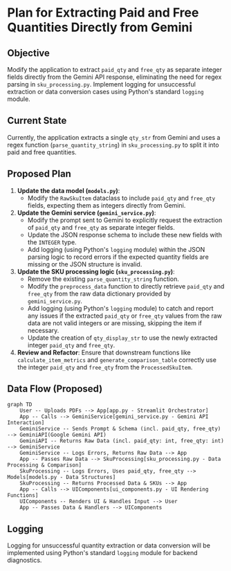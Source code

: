 # Plan for Extracting Paid and Free Quantities Directly from Gemini

## Objective

Modify the application to extract `paid_qty` and `free_qty` as separate integer fields directly from the Gemini API response, eliminating the need for regex parsing in `sku_processing.py`. Implement logging for unsuccessful extraction or data conversion cases using Python's standard `logging` module.

## Current State

Currently, the application extracts a single `qty_str` from Gemini and uses a regex function (`parse_quantity_string`) in `sku_processing.py` to split it into paid and free quantities.

## Proposed Plan

1.  **Update the data model (`models.py`)**:
    *   Modify the `RawSkuItem` dataclass to include `paid_qty` and `free_qty` fields, expecting them as integers directly from Gemini.
2.  **Update the Gemini service (`gemini_service.py`)**:
    *   Modify the prompt sent to Gemini to explicitly request the extraction of `paid_qty` and `free_qty` as separate integer fields.
    *   Update the JSON response schema to include these new fields with the `INTEGER` type.
    *   Add logging (using Python's `logging` module) within the JSON parsing logic to record errors if the expected quantity fields are missing or the JSON structure is invalid.
3.  **Update the SKU processing logic (`sku_processing.py`)**:
    *   Remove the existing `parse_quantity_string` function.
    *   Modify the `preprocess_data` function to directly retrieve `paid_qty` and `free_qty` from the raw data dictionary provided by `gemini_service.py`.
    *   Add logging (using Python's `logging` module) to catch and report any issues if the extracted `paid_qty` or `free_qty` values from the raw data are not valid integers or are missing, skipping the item if necessary.
    *   Update the creation of `qty_display_str` to use the newly extracted integer `paid_qty` and `free_qty`.
4.  **Review and Refactor**: Ensure that downstream functions like `calculate_item_metrics` and `generate_comparison_table` correctly use the integer `paid_qty` and `free_qty` from the `ProcessedSkuItem`.

## Data Flow (Proposed)

```mermaid
graph TD
    User -- Uploads PDFs --> App[app.py - Streamlit Orchestrator]
    App -- Calls --> GeminiService[gemini_service.py - Gemini API Interaction]
    GeminiService -- Sends Prompt & Schema (incl. paid_qty, free_qty) --> GeminiAPI(Google Gemini API)
    GeminiAPI -- Returns Raw Data (incl. paid_qty: int, free_qty: int) --> GeminiService
    GeminiService -- Logs Errors, Returns Raw Data --> App
    App -- Passes Raw Data --> SkuProcessing[sku_processing.py - Data Processing & Comparison]
    SkuProcessing -- Logs Errors, Uses paid_qty, free_qty --> Models[models.py - Data Structures]
    SkuProcessing -- Returns Processed Data & SKUs --> App
    App -- Calls --> UIComponents[ui_components.py - UI Rendering Functions]
    UIComponents -- Renders UI & Handles Input --> User
    App -- Passes Data & Handlers --> UIComponents
```

## Logging

Logging for unsuccessful quantity extraction or data conversion will be implemented using Python's standard `logging` module for backend diagnostics.